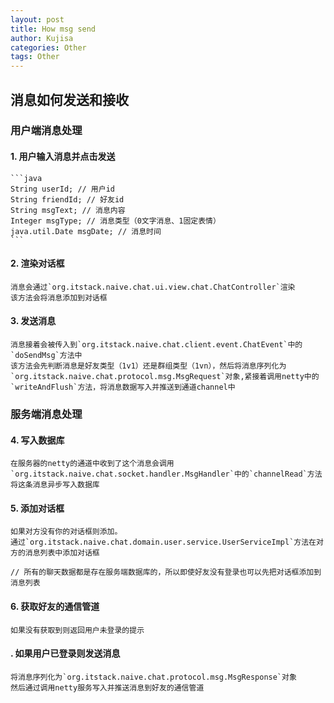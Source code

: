 ```yaml
---
layout: post
title: How msg send
author: Kujisa
categories: Other
tags: Other
---
```


## 消息如何发送和接收

### 用户端消息处理

#### 1. 用户输入消息并点击发送
    ```java
    String userId; // 用户id
    String friendId; // 好友id
    String msgText; // 消息内容
    Integer msgType; // 消息类型（0文字消息、1固定表情）
    java.util.Date msgDate; // 消息时间
    ```

#### 2. 渲染对话框
    消息会通过`org.itstack.naive.chat.ui.view.chat.ChatController`渲染
    该方法会将消息添加到对话框

#### 3. 发送消息
    消息接着会被传入到`org.itstack.naive.chat.client.event.ChatEvent`中的`doSendMsg`方法中
    该方法会先判断消息是好友类型（1v1）还是群组类型（1vn），然后将消息序列化为`org.itstack.naive.chat.protocol.msg.MsgRequest`对象,紧接着调用netty中的`writeAndFlush`方法，将消息数据写入并推送到通道channel中

### 服务端消息处理
#### 4. 写入数据库
    在服务器的netty的通道中收到了这个消息会调用`org.itstack.naive.chat.socket.handler.MsgHandler`中的`channelRead`方法将这条消息异步写入数据库

#### 5. 添加对话框
    如果对方没有你的对话框则添加。
    通过`org.itstack.naive.chat.domain.user.service.UserServiceImpl`方法在对方的消息列表中添加对话框
    
    // 所有的聊天数据都是存在服务端数据库的，所以即使好友没有登录也可以先把对话框添加到消息列表

#### 6. 获取好友的通信管道
    如果没有获取到则返回用户未登录的提示

#### . 如果用户已登录则发送消息
    将消息序列化为`org.itstack.naive.chat.protocol.msg.MsgResponse`对象
    然后通过调用netty服务写入并推送消息到好友的通信管道